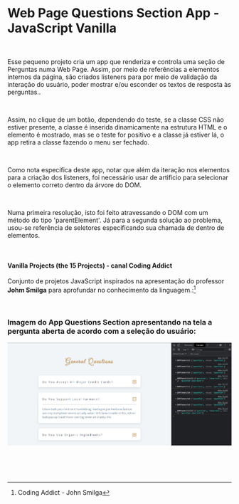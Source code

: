 # Web Page Questions Section App - JavaScript Vanilla   

<br />

Esse pequeno projeto cria um app que renderiza e controla uma seção de Perguntas numa Web Page. Assim, por meio de referências a elementos internos da página, são criados listeners para por meio de validação da interação do usuário, poder mostrar e/ou esconder os textos de resposta às perguntas.. 

<br />

Assim, no clique de um botão, dependendo do teste, se a classe CSS não estiver presente, a classe é inserida dinamicamente na estrutura HTML e o elemento é mostrado, mas se o teste for positivo e a classe já estiver lá, o app retira a classe fazendo o menu ser fechado.

<br />

Como nota específica deste app, notar que além da iteração nos elementos para a criação dos listeners, foi necessário usar de artifício para selecionar o elemento correto dentro da árvore do DOM.

<br />

Numa primeira resolução, isto foi feito atravessando o DOM com um método do tipo 'parentElement'. Já para a segunda solução ao problema, usou-se referência de seletores especificando sua chamada de dentro de elementos.


<br />

#### Vanilla Projects (the 15 Projects) -  canal Coding Addict

Conjunto de projetos JavaScript inspirados na apresentação do professor **Johm Smilga** para aprofundar no conhecimento da linguagem.:[^1]


<br />

### Imagem do App Questions Section apresentando na tela a pergunta aberta de acordo com a seleção do usuário:

![Imagem do App Questions Section apresentando na tela a pergunta aberta de acordo com a seleção do usuário](/public/images/javascript-vanilla-questions-section-01.png)



<br />


<br />
<br />

[^1]:Coding Addict - John Smilga 

